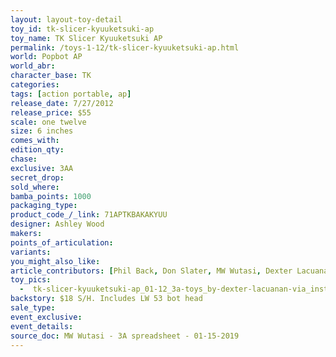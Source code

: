 ```yaml
---
layout: layout-toy-detail 
toy_id: tk-slicer-kyuuketsuki-ap
toy_name: TK Slicer Kyuuketsuki AP
permalink: /toys-1-12/tk-slicer-kyuuketsuki-ap.html
world: Popbot AP
world_abr: 
character_base: TK
categories: 
tags: [action portable, ap] 
release_date: 7/27/2012
release_price: $55 
scale: one twelve
size: 6 inches
comes_with: 
edition_qty: 
chase: 
exclusive: 3AA
secret_drop: 
sold_where: 
bamba_points: 1000
packaging_type: 
product_code_/_link: 71APTKBAKAKYUU
designer: Ashley Wood
makers: 
points_of_articulation: 
variants: 
you_might_also_like: 
article_contributors: [Phil Back, Don Slater, MW Wutasi, Dexter Lacuanan]
toy_pics: 
  -  tk-slicer-kyuuketsuki-ap_01-12_3a-toys_by-dexter-lacuanan-via_instagram.jpg
backstory: $18 S/H. Includes LW 53 bot head
sale_type: 
event_exclusive: 
event_details: 
source_doc: MW Wutasi - 3A spreadsheet - 01-15-2019
---
```


